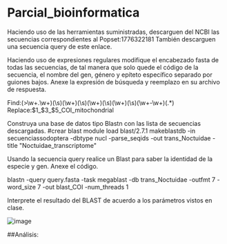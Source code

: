 # Parcial_bioinformatica
Haciendo uso de las herramientas suministradas, descarguen del NCBI las secuencias correspondientes al Popset:1776322181
También descarguen una secuencia query de este enlace.

Haciendo uso de expresiones regulares modifique el encabezado fasta de todas las secuencias, de tal manera que solo quede el código de la secuencia, el nombre del gen, género y epíteto específico separado por guiones bajos. Anexe la expresión de búsqueda y reemplazo en su archivo de respuesta.

Find:(\>\w+\.\w+)(\s)(\w+)(\s)(\w+)(\s)(\w+)(\s)(\w+\-\w+)(.*)
Replace:$1_$3_$5_COI_mitochondrial

Construya una base de datos tipo Blastn con las lista de secuencias descargadas.
#crear blast
module load blast/2.7.1
makeblastdb -in secuenciassodoptera -dbtype nucl -parse_seqids -out trans_Noctuidae -title "Noctuidae_transcriptome"

Usando la secuencia query realice un Blast para saber la identidad de la especie y gen. Anexe el código.

blastn -query query.fasta -task megablast -db trans_Noctuidae -outfmt 7 -word_size 7 -out blast_COI -num_threads 1

Interprete el resultado del BLAST de acuerdo a los parámetros vistos en clase.

![image](https://user-images.githubusercontent.com/130588298/232135544-f7a7bef6-a991-4fb8-a62e-8c126687c771.png)

##Análisis:
